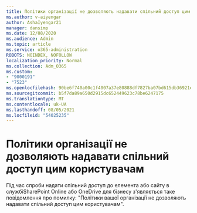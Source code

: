 ```yaml
---
title: Політики організації не дозволяють надавати спільний доступ цим користувачам
ms.author: v-aiyengar
author: AshaIyengar21
manager: dansimp
ms.date: 12/08/2020
ms.audience: Admin
ms.topic: article
ms.service: o365-administration
ROBOTS: NOINDEX, NOFOLLOW
localization_priority: Normal
ms.collection: Adm_O365
ms.custom:
- "9000191"
- "7523"
ms.openlocfilehash: 90be6f740a00c1f4007a37e80888df7827ba07bd615db36921ee8f01cc5ea05c
ms.sourcegitcommit: b5f7da89a650d2915dc652449623c78be6247175
ms.translationtype: MT
ms.contentlocale: uk-UA
ms.lasthandoff: 08/05/2021
ms.locfileid: "54025235"
---
```

# <a name="organizations-policies-do-not-allow-you-to-share-with-these-users"></a>Політики організації не дозволяють надавати спільний доступ цим користувачам

Під час спроби надати спільний доступ до елемента або сайту в службі[](https://docs.microsoft.com/sharepoint/troubleshoot/sharing-and-permissions/organization-policies-do-not-allow-you-to-share-with-users-error)SharePoint Online або OneDrive для бізнесу з'являється таке повідомлення про помилку: "Політики вашої організації не дозволяють надавати спільний доступ цим користувачам".